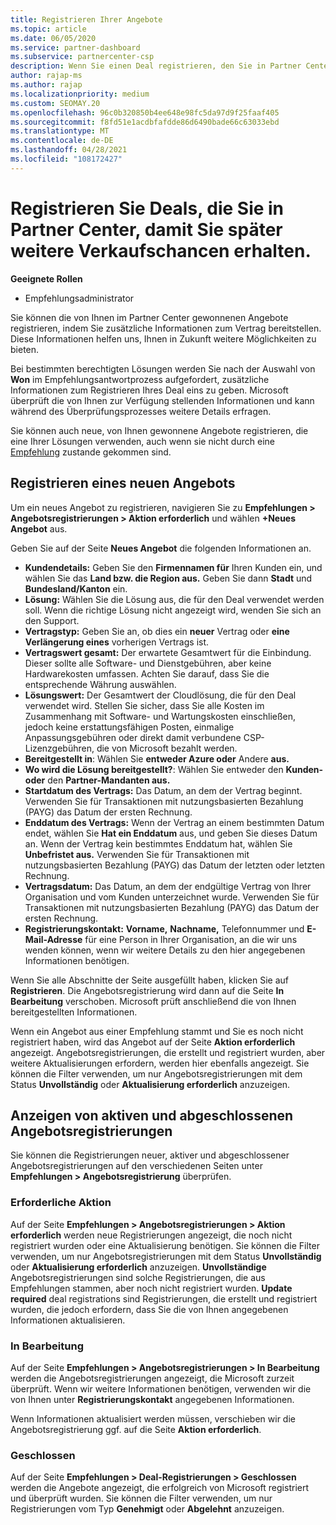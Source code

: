 ```yaml
---
title: Registrieren Ihrer Angebote
ms.topic: article
ms.date: 06/05/2020
ms.service: partner-dashboard
ms.subservice: partnercenter-csp
description: Wenn Sie einen Deal registrieren, den Sie in Partner Center haben, hilft es Microsoft, Ihnen in Zukunft mehr Möglichkeiten zu bieten.
author: rajap-ms
ms.author: rajap
ms.localizationpriority: medium
ms.custom: SEOMAY.20
ms.openlocfilehash: 96c0b320850b4ee648e98fc5da97d9f25faaf405
ms.sourcegitcommit: f8fd51e1acdbfafdde86d6490bade66c63033ebd
ms.translationtype: MT
ms.contentlocale: de-DE
ms.lasthandoff: 04/28/2021
ms.locfileid: "108172427"
---
```

# <a name="register-deals-youve-won-in-partner-center-so-you-can-get-more-opportunities-later"></a>Registrieren Sie Deals, die Sie in Partner Center, damit Sie später weitere Verkaufschancen erhalten.

**Geeignete Rollen**

- Empfehlungsadministrator

Sie können die von Ihnen im Partner Center gewonnenen Angebote registrieren, indem Sie zusätzliche Informationen zum Vertrag bereitstellen. Diese Informationen helfen uns, Ihnen in Zukunft weitere Möglichkeiten zu bieten.

Bei bestimmten berechtigten Lösungen werden [](manage-leads.md)Sie nach der Auswahl von **Won** im Empfehlungsantwortprozess aufgefordert, zusätzliche Informationen zum Registrieren Ihres Deal eins zu geben. Microsoft überprüft die von Ihnen zur Verfügung stellenden Informationen und kann während des Überprüfungsprozesses weitere Details erfragen.

Sie können auch neue, von Ihnen gewonnene Angebote registrieren, die eine Ihrer Lösungen verwenden, auch wenn sie nicht durch eine [Empfehlung](referrals.md) zustande gekommen sind. 

## <a name="register-a-new-deal"></a>Registrieren eines neuen Angebots

Um ein neues Angebot zu registrieren, navigieren Sie zu **Empfehlungen > Angebotsregistrierungen > Aktion erforderlich** und wählen **+Neues Angebot** aus.

Geben Sie auf der Seite **Neues Angebot** die folgenden Informationen an.

- **Kundendetails:** Geben Sie den **Firmennamen für** Ihren Kunden ein, und wählen Sie das **Land bzw. die Region aus.** Geben Sie dann **Stadt** und **Bundesland/Kanton** ein.
- **Lösung:** Wählen Sie die Lösung aus, die für den Deal verwendet werden soll. Wenn die richtige Lösung nicht angezeigt wird, wenden Sie sich an den Support.
- **Vertragstyp:** Geben Sie an, ob dies ein **neuer** Vertrag oder **eine Verlängerung eines** vorherigen Vertrags ist.
- **Vertragswert gesamt:** Der erwartete Gesamtwert für die Einbindung. Dieser sollte alle Software- und Dienstgebühren, aber keine Hardwarekosten umfassen. Achten Sie darauf, dass Sie die entsprechende Währung auswählen.
- **Lösungswert:** Der Gesamtwert der Cloudlösung, die für den Deal verwendet wird. Stellen Sie sicher, dass Sie alle Kosten im Zusammenhang mit Software- und Wartungskosten einschließen, jedoch keine erstattungsfähigen Posten, einmalige Anpassungsgebühren oder direkt damit verbundene CSP-Lizenzgebühren, die von Microsoft bezahlt werden.
- **Bereitgestellt in**: Wählen Sie **entweder Azure oder** Andere **aus.**
- **Wo wird die Lösung bereitgestellt?**: Wählen Sie entweder den **Kunden- oder** den **Partner-Mandanten aus.**
- **Startdatum des Vertrags:** Das Datum, an dem der Vertrag beginnt. Verwenden Sie für Transaktionen mit nutzungsbasierten Bezahlung (PAYG) das Datum der ersten Rechnung.
- **Enddatum des Vertrags:** Wenn der Vertrag an einem bestimmten Datum endet, wählen Sie **Hat ein Enddatum** aus, und geben Sie dieses Datum an. Wenn der Vertrag kein bestimmtes Enddatum hat, wählen Sie **Unbefristet aus.** Verwenden Sie für Transaktionen mit nutzungsbasierten Bezahlung (PAYG) das Datum der letzten oder letzten Rechnung.
- **Vertragsdatum:** Das Datum, an dem der endgültige Vertrag von Ihrer Organisation und vom Kunden unterzeichnet wurde. Verwenden Sie für Transaktionen mit nutzungsbasierten Bezahlung (PAYG) das Datum der ersten Rechnung.
- **Registrierungskontakt:** **Vorname,** **Nachname,** Telefonnummer und **E-Mail-Adresse** für eine Person in Ihrer Organisation, an die wir uns wenden können, wenn wir weitere Details zu den hier angegebenen Informationen benötigen. 

Wenn Sie alle Abschnitte der Seite ausgefüllt haben, klicken Sie auf **Registrieren**. Die Angebotsregistrierung wird dann auf die Seite **In Bearbeitung** verschoben. Microsoft prüft anschließend die von Ihnen bereitgestellten Informationen.

Wenn ein Angebot aus einer Empfehlung stammt und Sie es noch nicht registriert haben, wird das Angebot auf der Seite **Aktion erforderlich** angezeigt. Angebotsregistrierungen, die erstellt und registriert wurden, aber weitere Aktualisierungen erfordern, werden hier ebenfalls angezeigt. Sie können die Filter verwenden, um nur Angebotsregistrierungen mit dem Status **Unvollständig** oder **Aktualisierung erforderlich** anzuzeigen.

## <a name="viewing-active-and-closed-deal-registrations"></a>Anzeigen von aktiven und abgeschlossenen Angebotsregistrierungen

Sie können die Registrierungen neuer, aktiver und abgeschlossener Angebotsregistrierungen auf den verschiedenen Seiten unter **Empfehlungen > Angebotsregistrierung** überprüfen.

### <a name="action-required"></a>Erforderliche Aktion

Auf der Seite **Empfehlungen > Angebotsregistrierungen > Aktion erforderlich** werden neue Registrierungen angezeigt, die noch nicht registriert wurden oder eine Aktualisierung benötigen. Sie können die Filter verwenden, um nur Angebotsregistrierungen mit dem Status **Unvollständig** oder **Aktualisierung erforderlich** anzuzeigen. **Unvollständige** Angebotsregistrierungen sind solche Registrierungen, die aus Empfehlungen stammen, aber noch nicht registriert wurden. **Update required** deal registrations sind Registrierungen, die erstellt und registriert wurden, die jedoch erfordern, dass Sie die von Ihnen angegebenen Informationen aktualisieren.

### <a name="in-progress"></a>In Bearbeitung

Auf der Seite **Empfehlungen > Angebotsregistrierungen > In Bearbeitung** werden die Angebotsregistrierungen angezeigt, die Microsoft zurzeit überprüft. Wenn wir weitere Informationen benötigen, verwenden wir die von Ihnen unter **Registrierungskontakt** angegebenen Informationen.

Wenn Informationen aktualisiert werden müssen, verschieben wir die Angebotsregistrierung ggf. auf die Seite **Aktion erforderlich**.

### <a name="closed"></a>Geschlossen

Auf der Seite **Empfehlungen > Deal-Registrierungen > Geschlossen** werden die Angebote angezeigt, die erfolgreich von Microsoft registriert und überprüft wurden. Sie können die Filter verwenden, um nur Registrierungen vom Typ **Genehmigt** oder **Abgelehnt** anzuzeigen.
